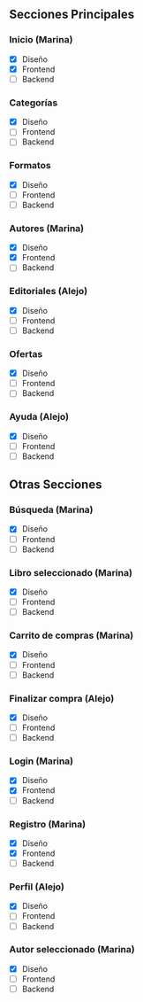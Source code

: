 ## Secciones Principales

### Inicio (Marina)

- [x] Diseño
- [x] Frontend
- [ ] Backend

### Categorías

- [x] Diseño
- [ ] Frontend
- [ ] Backend

### Formatos

- [x] Diseño
- [ ] Frontend
- [ ] Backend

### Autores (Marina)

- [x] Diseño
- [x] Frontend
- [ ] Backend

### Editoriales (Alejo)

- [x] Diseño
- [ ] Frontend
- [ ] Backend

### Ofertas

- [x] Diseño
- [ ] Frontend
- [ ] Backend

### Ayuda (Alejo)

- [x] Diseño
- [ ] Frontend
- [ ] Backend

## Otras Secciones

### Búsqueda (Marina)

- [x] Diseño
- [ ] Frontend
- [ ] Backend

### Libro seleccionado (Marina)

- [x] Diseño
- [ ] Frontend
- [ ] Backend

### Carrito de compras (Marina)

- [x] Diseño
- [ ] Frontend
- [ ] Backend

### Finalizar compra (Alejo)

- [x] Diseño
- [ ] Frontend
- [ ] Backend

### Login (Marina)

- [x] Diseño
- [x] Frontend
- [ ] Backend

### Registro (Marina)

- [x] Diseño
- [x] Frontend
- [ ] Backend

### Perfil (Alejo)

- [x] Diseño
- [ ] Frontend
- [ ] Backend

### Autor seleccionado (Marina)

- [x] Diseño
- [ ] Frontend
- [ ] Backend
